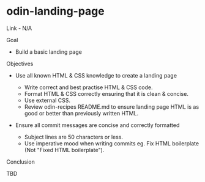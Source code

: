 # odin-landing-page

Link - N/A 

Goal

- Build a basic landing page

Objectives

- Use all known HTML & CSS knowledge to create a landing page
    - Write correct and best practise HTML & CSS code.
    - Format HTML & CSS correctly ensuring that it is clean & concise.
    - Use external CSS.
    - Review odin-recipes README.md to ensure landing page HTML is as good or better than previously written HTML.

- Ensure all commit messages are concise and correctly formatted
    - Subject lines are 50 characters or less.
    - Use imperative mood when writing commits eg. Fix HTML boilerplate (Not "Fixed HTML boilerplate").

Conclusion

TBD